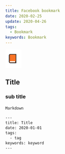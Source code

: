 ```yaml
---
title: Facebook bookmark
date: 2020-02-25
update: 2020-04-26
tags:
  - Bookmark
keywords: Bookmark
---
```


![](./image/2020-04-26-04-25-40.png)

## Title

### sub title

`Markdown`

```
---
title: Title
date: 2020-01-01
tags:
  - tag
keywords: keyword
---
```
